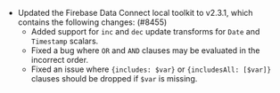 - Updated the Firebase Data Connect local toolkit to v2.3.1, which contains the following changes: (#8455)
  - Added support for `inc` and `dec` update transforms for `Date` and `Timestamp` scalars.
  - Fixed a bug where `OR` and `AND` clauses may be evaluated in the incorrect order.
  - Fixed an issue where `{includes: $var}` or `{includesAll: [$var]}` clauses should be dropped if `$var` is missing.
